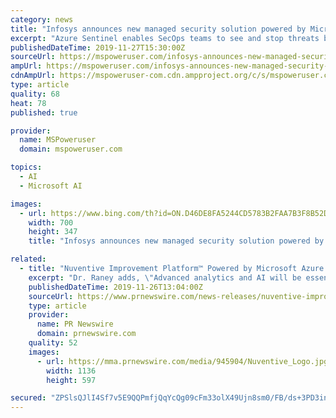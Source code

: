 ```yaml
---
category: news
title: "Infosys announces new managed security solution powered by Microsoft Azure Sentinel"
excerpt: "Azure Sentinel enables SecOps teams to see and stop threats before they cause any harm to the organizations. Azure Sentinel is powered by AI to reduce noise and Microsoft claims that you can see an overall reduction of up to 90 percent in alert fatigue. Infosys, a leading IT services company in the world, has now announced the launch of its ..."
publishedDateTime: 2019-11-27T15:30:00Z
sourceUrl: https://mspoweruser.com/infosys-announces-new-managed-security-solution-powered-by-microsoft-azure-sentinel/
ampUrl: https://mspoweruser.com/infosys-announces-new-managed-security-solution-powered-by-microsoft-azure-sentinel/amp/
cdnAmpUrl: https://mspoweruser-com.cdn.ampproject.org/c/s/mspoweruser.com/infosys-announces-new-managed-security-solution-powered-by-microsoft-azure-sentinel/amp/
type: article
quality: 68
heat: 78
published: true

provider:
  name: MSPoweruser
  domain: mspoweruser.com

topics:
  - AI
  - Microsoft AI

images:
  - url: https://www.bing.com/th?id=ON.D46DE8FA5244CD5783B2FAA7B3F8B52D
    width: 700
    height: 347
    title: "Infosys announces new managed security solution powered by Microsoft Azure Sentinel"

related:
  - title: "Nuventive Improvement Platform™ Powered by Microsoft Azure AI to be Showcased at SACSCOC's Annual Meeting"
    excerpt: "Dr. Raney adds, \"Advanced analytics and AI will be essential to the future of every college and university. And yet for many, it is hard to know where to start. Nuventive is collaborating with Microsoft Consulting Services to bring advanced analytics ..."
    publishedDateTime: 2019-11-26T13:04:00Z
    sourceUrl: https://www.prnewswire.com/news-releases/nuventive-improvement-platform-powered-by-microsoft-azure-ai-to-be-showcased-at-sacscocs-annual-meeting-300964834.html
    type: article
    provider:
      name: PR Newswire
      domain: prnewswire.com
    quality: 52
    images:
      - url: https://mma.prnewswire.com/media/945904/Nuventive_Logo.jpg?p=facebook
        width: 1136
        height: 597

secured: "ZPSlsQJlI4Sf7v5E9QQPmfjQqYcQg09cFm33olX49Ujn8sm0/FB/ds+3PD3inaIxprJDADqz6mJZ0Mju69w/ERz/2ACTNm2JiyZxplmFokIe4oGdl9mkvvmJ7IBPuH1zjY9od4oNs4KZZ4I6a1oKWCx3JKOE/QZzVZ/6jz0dyhoI0FUe5sNcArV3tOsJ7MJvSYo2r2bsmvHAE6T3BBuUqtCcRbfayiIXnkR3FnfJ1n+KyGk/P69BxQxoO/EDrZqZo5Hng/ztBr2cBJeoIq3WBg==;YJiKdiUSBK7X2UQ9YDqUKA=="
---
```


